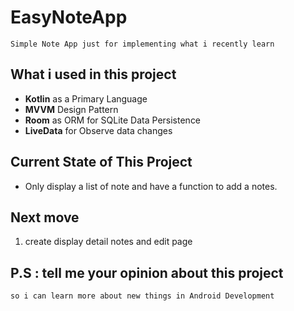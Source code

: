 # EasyNoteApp

```
Simple Note App just for implementing what i recently learn
```
## What i used in this project

* **Kotlin** as a Primary Language
* **MVVM** Design Pattern
* **Room** as ORM for SQLite Data Persistence
* **LiveData** for Observe data changes

## Current State of This Project ##

* Only display a list of note and have a function to add a notes.

## Next move ##
1. create display detail notes and edit page

## P.S : tell me your opinion about this project
```
so i can learn more about new things in Android Development 
```
